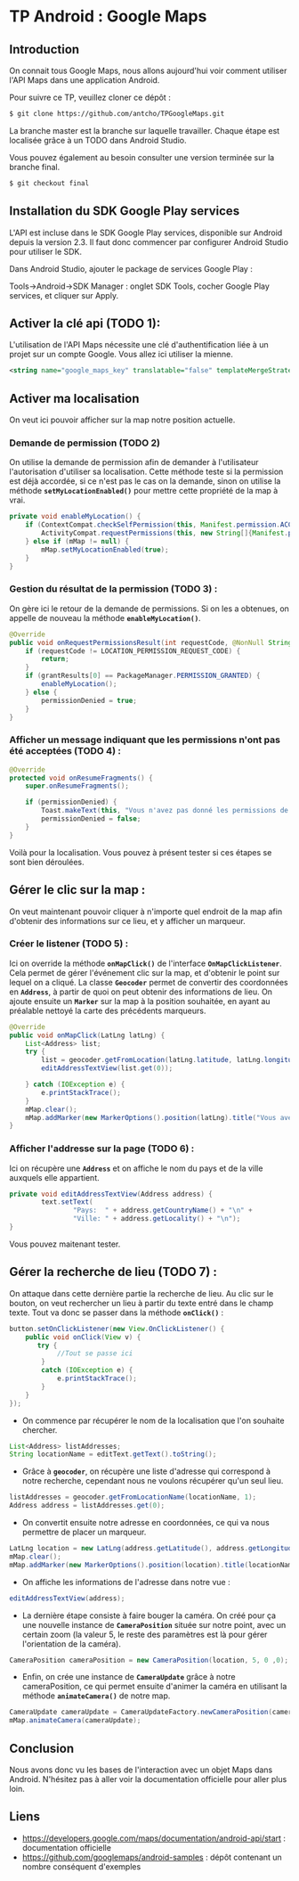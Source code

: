 # TP Android : Google Maps

## Introduction
On connait tous Google Maps, nous allons aujourd'hui voir comment utiliser l'API Maps dans une application Android.

Pour suivre ce TP, veuillez cloner ce dépôt :

```bash
$ git clone https://github.com/antcho/TPGoogleMaps.git
```

La branche master est la branche sur laquelle travailler. Chaque étape est localisée grâce à un TODO dans Android Studio.

Vous pouvez également au besoin consulter une version terminée sur la branche final.

```bash
$ git checkout final
```

## Installation du SDK Google Play services

L'API est incluse dans le SDK Google Play services, disponible sur Android depuis la version 2.3. Il faut donc commencer par configurer Android Studio pour utiliser le SDK.

Dans Android Studio, ajouter le package de services Google Play :

Tools->Android->SDK Manager : onglet SDK Tools, cocher Google Play services, et cliquer sur Apply.

## Activer la clé api (TODO 1):

L'utilisation de l'API Maps nécessite une clé d'authentification liée à un projet sur un compte Google. Vous allez ici utiliser la mienne.

```xml
<string name="google_maps_key" translatable="false" templateMergeStrategy="preserve">AIzaSyDKQFkjt-YcuRci4W0xTo8NO1aDVQtNzjw</string>
```

## Activer ma localisation
On veut ici pouvoir afficher sur la map notre position actuelle.

### Demande de permission (TODO 2)

On utilise la demande de permission afin de demander à l'utilisateur l'autorisation d'utiliser sa localisation. Cette méthode teste si la permission est déjà accordée, si ce n'est pas le cas on la demande, sinon on utilise la méthode **`setMyLocationEnabled()`** pour mettre cette propriété de la map à vrai.

```java
private void enableMyLocation() {
    if (ContextCompat.checkSelfPermission(this, Manifest.permission.ACCESS_FINE_LOCATION) != PackageManager.PERMISSION_GRANTED) {
        ActivityCompat.requestPermissions(this, new String[]{Manifest.permission.ACCESS_FINE_LOCATION}, LOCATION_PERMISSION_REQUEST_CODE);
    } else if (mMap != null) {
        mMap.setMyLocationEnabled(true);
    }
}
```

### Gestion du résultat de la permission (TODO 3) :
On gère ici le retour de la demande de permissions. Si on les a obtenues, on appelle de nouveau la méthode **`enableMyLocation()`**.
```java
@Override
public void onRequestPermissionsResult(int requestCode, @NonNull String[] permissions, @NonNull int[] grantResults) {
    if (requestCode != LOCATION_PERMISSION_REQUEST_CODE) {
        return;
    }
    if (grantResults[0] == PackageManager.PERMISSION_GRANTED) {
        enableMyLocation();
    } else {
        permissionDenied = true;
    }
}
```

### Afficher un message indiquant que les permissions n'ont pas été acceptées (TODO 4) :

```java
@Override
protected void onResumeFragments() {
    super.onResumeFragments();

    if (permissionDenied) {
        Toast.makeText(this, "Vous n'avez pas donné les permissions de localisation", Toast.LENGTH_SHORT).show();
        permissionDenied = false;
    }
}
```

Voilà pour la localisation. Vous pouvez à présent tester si ces étapes se sont bien déroulées.

## Gérer le clic sur la map :

On veut maintenant pouvoir cliquer à n'importe quel endroit de la map afin d'obtenir des informations sur ce lieu, et y afficher un marqueur.

### Créer le listener (TODO 5) :
Ici on override la méthode **`onMapClick()`** de l'interface **`OnMapClickListener`**. Cela permet de gérer l'événement clic sur la map, et d'obtenir le point sur lequel on a cliqué. La classe **`Geocoder`** permet de convertir des coordonnées en **`Address`**, à partir de  quoi on peut obtenir des informations de lieu. On ajoute ensuite un **`Marker`** sur la map à la position souhaitée, en ayant au préalable nettoyé la carte des précédents marqueurs.
```java
@Override
public void onMapClick(LatLng latLng) {
    List<Address> list;
    try {
        list = geocoder.getFromLocation(latLng.latitude, latLng.longitude, 1);
        editAddressTextView(list.get(0));

    } catch (IOException e) {
        e.printStackTrace();
    }
    mMap.clear();
    mMap.addMarker(new MarkerOptions().position(latLng).title("Vous avez cliqué ici"));
}
```

### Afficher l'addresse sur la page (TODO 6) :
Ici on récupère une **`Address`** et on affiche le nom du pays et de la ville auxquels elle appartient.
```java
private void editAddressTextView(Address address) {
        text.setText(
                "Pays:  " + address.getCountryName() + "\n" +
                "Ville: " + address.getLocality() + "\n");
}
```
Vous pouvez maitenant tester.

## Gérer la recherche de lieu (TODO 7) :

On attaque dans cette dernière partie la recherche de lieu. Au clic sur le bouton, on veut rechercher un lieu à partir du texte entré dans le champ texte. Tout va donc se passer dans la méthode **`onClick()`** :

```java
button.setOnClickListener(new View.OnClickListener() {
    public void onClick(View v) {
       try {
            //Tout se passe ici
        }
        catch (IOException e) {
            e.printStackTrace();
        }
    }
});
```

- On commence par récupérer le nom de la localisation que l'on souhaite chercher.

```java
List<Address> listAddresses;
String locationName = editText.getText().toString();
```
- Grâce à **`geocoder`**, on récupère une liste d'adresse qui correspond à notre recherche, cependant nous ne voulons récupérer qu'un seul lieu.
```java
listAddresses = geocoder.getFromLocationName(locationName, 1);
Address address = listAddresses.get(0);
```
- On convertit ensuite notre adresse en coordonnées, ce qui va nous permettre de placer un marqueur.

```java
LatLng location = new LatLng(address.getLatitude(), address.getLongitude());
mMap.clear();
mMap.addMarker(new MarkerOptions().position(location).title(locationName));
```
- On affiche les informations de l'adresse dans notre vue :
```java
editAddressTextView(address);
```
- La dernière étape consiste à faire bouger la caméra. On créé pour ça une nouvelle instance de **`CameraPosition`** située sur notre point, avec un certain zoom (la valeur 5, le reste des paramètres est là pour gérer l'orientation de la caméra).

```java
CameraPosition cameraPosition = new CameraPosition(location, 5, 0 ,0);
```
- Enfin, on crée une instance de **`CameraUpdate`** grâce à notre cameraPosition, ce qui permet ensuite d'animer la caméra en utilisant la méthode **`animateCamera()`** de notre map.

```java
CameraUpdate cameraUpdate = CameraUpdateFactory.newCameraPosition(cameraPosition);
mMap.animateCamera(cameraUpdate);
```

## Conclusion

Nous avons donc vu les bases de l'interaction avec un objet Maps dans Android. N'hésitez pas à aller voir la documentation officielle pour aller plus loin.

## Liens

- https://developers.google.com/maps/documentation/android-api/start : documentation officielle
- https://github.com/googlemaps/android-samples : dépôt contenant un nombre conséquent d'exemples
